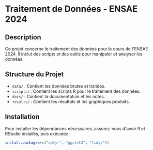 # Traitement de Données - ENSAE 2024

## Description
Ce projet concerne le traitement des données pour le cours de l'ENSAE 2024. Il inclut des scripts et des outils pour manipuler et analyser les données.

## Structure du Projet
- `data/` : Contient les données brutes et traitées.
- `scripts/` : Contient les scripts R pour le traitement des données.
- `docs/` : Contient la documentation et les notes.
- `results/` : Contient les résultats et les graphiques produits.

## Installation
Pour installer les dépendances nécessaires, assurez-vous d'avoir R et RStudio installés, puis exécutez :

```r
install.packages(c("dplyr", "ggplot2", "tidyr"))
